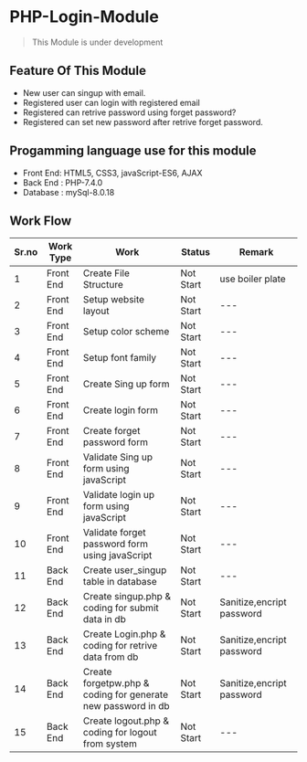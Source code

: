 # PHP-Login-Module

> This Module is under development

## Feature Of This Module

* New user can singup with email.
* Registered user can login with registered email
* Registered can retrive password using forget password? 
* Registered can set new password after retrive forget password. 
 
## Progamming language use for this module

* Front End: HTML5, CSS3, javaScript-ES6, AJAX
* Back End : PHP-7.4.0
* Database : mySql-8.0.18

## Work Flow
|Sr.no|Work Type|Work|Status|Remark|
|-----|---------|----|------|------|
|1|Front End|Create File Structure|Not Start|use boiler plate |
|2|Front End|Setup website layout | Not Start |--- |
|3| Front End |Setup color scheme| Not Start|--- |
|4| Front End |Setup font family| Not Start|--- |
|5| Front End |Create Sing up form| Not Start|--- |
|6| Front End |Create login form| Not Start|--- |
|7| Front End |Create forget password form| Not Start|--- |
|8| Front End |Validate Sing up form using javaScript| Not Start|--- |
|9| Front End |Validate login up form using javaScript| Not Start|--- |
|10|Front End|Validate forget password form using javaScript| Not Start|--- |
|11|Back End |Create user_singup table in database| Not Start|--- |
|12|Back End |Create singup.php & coding for submit data in db| Not Start|Sanitize,encript password |
|13|Back End |Create Login.php & coding for retrive data from db| Not Start|Sanitize,encript password |
|14|Back End |Create forgetpw.php & coding for generate new password in db| Not Start|Sanitize,encript password |
|15|Back End |Create logout.php & coding for logout from system| Not Start|--- |
